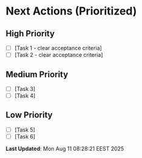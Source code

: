 # Next Actions (Prioritized)

## High Priority
- [ ] [Task 1 - clear acceptance criteria]
- [ ] [Task 2 - clear acceptance criteria]

## Medium Priority  
- [ ] [Task 3]
- [ ] [Task 4]

## Low Priority
- [ ] [Task 5]
- [ ] [Task 6]

**Last Updated**: Mon Aug 11 08:28:21 EEST 2025
